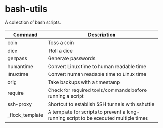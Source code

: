 # bash-utils
A collection of bash scripts.

| Command | Description |
| --- | --- |
| coin | Toss a coin |
| dice | Roll a dice |
| genpass | Generate passwords |
| humantime | Convert Linux time to human readable time |
| linuxtime | Convert human readable time to Linux time |
| orig | Take backups with a timestamp |
| require | Check for required tools/commands before running a script |
| ssh-proxy | Shortcut to establish SSH tunnels with sshuttle |
| _flock_template | A template for scripts to prevent a long-running script to be executed multiple times |
